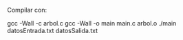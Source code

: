 Compilar con:

gcc -Wall -c arbol.c
gcc -Wall -o main main.c arbol.o
./main datosEntrada.txt datosSalida.txt
